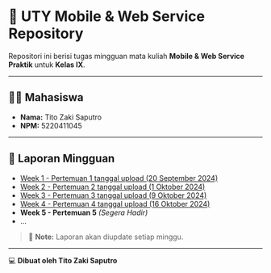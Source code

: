 # 📱 UTY Mobile & Web Service Repository

Repositori ini berisi tugas mingguan mata kuliah **Mobile & Web Service Praktik** untuk **Kelas IX**.

---

## 👨‍🎓 Mahasiswa
- **Nama:** Tito Zaki Saputro  
- **NPM:** 5220411045  

---

## 📅 Laporan Mingguan

- [Week 1 - Pertemuan 1 tanggal upload (20 September 2024)](https://github.com/eveeze/uty-mobile-web-service/blob/main/week_1/week1.md)
- [Week 2 - Pertemuan 2 tanggal upload (1 Oktober 2024)](https://github.com/eveeze/uty-mobile-web-service/blob/main/week_2/week2.md)
- [Week 3 - Pertemuan 3 tanggal upload (9 Oktober 2024)](https://github.com/eveeze/uty-mobile-web-service/blob/week3/week_3/week3.md)
- [Week 4 - Pertemuan 4 tanggal upload (16 Oktober 2024)](https://github.com/eveeze/uty-mobile-web-service/blob/week3/week_3/week3.md)
- **Week 5 - Pertemuan 5** *(Segera Hadir)*
- ...

> 🚀 **Note:** Laporan akan diupdate setiap minggu.

---

💻 **Dibuat oleh Tito Zaki Saputro**
